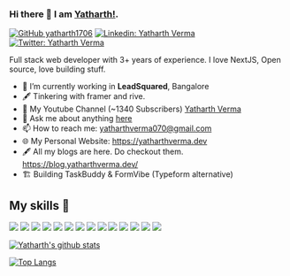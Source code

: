 ### Hi there 👋 I am [Yatharth!](https://yatharth1706.github.io).

[![GitHub yatharth1706](https://img.shields.io/github/followers/yatharth1706?label=follow&style=social)](https://github.com/yatharth1706)
[![Linkedin: Yatharth Verma](https://img.shields.io/badge/-Yatharth%20Verma-blue?style=flat-square&logo=Linkedin&logoColor=white&link=https://www.linkedin.com/in/yatharth-verma-938924169/)](https://www.linkedin.com/in/yatharth-verma-938924169/)
[![Twitter: Yatharth Verma](https://img.shields.io/twitter/follow/yatharth170699?style=social)](https://twitter.com/yatharth170699)

Full stack web developer with 3+ years of experience. I love NextJS, Open source, love building stuff.

- 🔭 I’m currently working in **LeadSquared**, Bangalore
- 🖋️ Tinkering with framer and rive.
- 🚀 My Youtube Channel (~1340 Subscribers) [Yatharth Verma](https://www.youtube.com/c/YatharthVerma)
- 💬 Ask me about anything [here](https://github.com/yatharth1706/yatharth1706/issues)
- 📫 How to reach me: yatharthverma070@gmail.com
- 🌐 My Personal Website: https://yatharthverma.dev
- 🖋️ All my blogs are here. Do checkout them. https://blog.yatharthverma.dev/
- 🏗️ Building TaskBuddy & FormVibe (Typeform alternative)

## My skills 🚀
![](https://img.shields.io/badge/HTML5-E34F26?style=for-the-badge&logo=html5&logoColor=white)
![](https://img.shields.io/badge/JavaScript-F7DF1E?style=for-the-badge&logo=javascript&logoColor=black)
![](https://img.shields.io/badge/Node.js-43853D?style=for-the-badge&logo=node.js&logoColor=white)
![](https://img.shields.io/badge/CSS3-1572B6?style=for-the-badge&logo=css3&logoColor=white)
![](https://img.shields.io/badge/Markdown-000000?style=for-the-badge&logo=markdown&logoColor=white)
![](https://img.shields.io/badge/Express.js-404D59?style=for-the-badge)
![](https://img.shields.io/badge/React-20232A?style=for-the-badge&logo=react&logoColor=61DAFB)
![](https://img.shields.io/badge/Nextjs-20232A?style=for-the-badge&logo=next.js&logoColor=61DAFB)
![](https://img.shields.io/badge/Tailwind_CSS-38B2AC?style=for-the-badge&logo=tailwind-css&logoColor=white)
![](https://img.shields.io/badge/Bootstrap-563D7C?style=for-the-badge&logo=bootstrap&logoColor=white)
![](https://img.shields.io/badge/MongoDB-4EA94B?style=for-the-badge&logo=mongodb&logoColor=white)
![](https://img.shields.io/badge/figma-0AC97F?style=for-the-badge&logo=figma&logoColor=white)
![](https://img.shields.io/badge/AdobeXD-0AC97F?style=for-the-badge&logo=adobexd&logoColor=white)
![](https://img.shields.io/badge/Firebase-1CC27F?style=for-the-badge&logo=firebase&logoColor=white)

[![Yatharth's github stats](https://github-readme-stats.vercel.app/api?username=yatharth1706&count_private=true&show_icons=true&theme=vue)](https://github.com/yatharth1706)

[![Top Langs](https://github-readme-stats.vercel.app/api/top-langs/?username=yatharth1706&layout=compact&langs_count=8&theme=vue)](https://github.com/yatharth1706)
